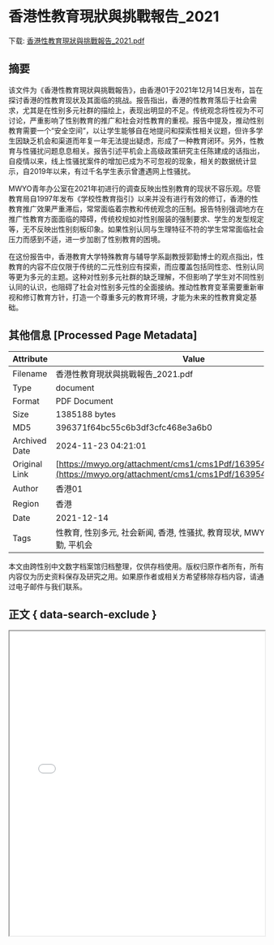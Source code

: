 # 香港性教育現狀與挑戰報告_2021

<!-- tcd_download_link -->
下载: <a href="../香港性教育現狀與挑戰報告_2021.pdf" download>香港性教育現狀與挑戰報告_2021.pdf</a>
<!-- tcd_download_link_end -->

## 摘要

<!-- tcd_abstract -->
该文件为《香港性教育現狀與挑戰報告》，由香港01于2021年12月14日发布，旨在探讨香港的性教育现状及其面临的挑战。报告指出，香港的性教育落后于社会需求，尤其是在性别多元社群的描绘上，表现出明显的不足。传统观念将性视为不可讨论，严重影响了性别教育的推广和社会对性教育的重视。报告中提及，推动性别教育需要一个“安全空间”，以让学生能够自在地提问和探索性相关议题，但许多学生因缺乏机会和渠道而年复一年无法提出疑虑，形成了一种教育闭环。另外，性教育与性骚扰问题息息相关。报告引述平机会上高级政策研究主任陈建成的话指出，自疫情以来，线上性骚扰案件的增加已成为不可忽视的现象，相关的数据统计显示，自2019年以来，有过千名学生表示曾遭遇网上性骚扰。

MWYO青年办公室在2021年初进行的调查反映出性别教育的现状不容乐观。尽管教育局自1997年发布《学校性教育指引》以来并没有进行有效的修订，香港的性教育推广效果严重滞后，常常面临着宗教和传统观念的压制。报告特别强调地方在推广性教育方面面临的障碍，传统校规如对性别服装的强制要求、学生的发型规定等，无不反映出性别刻板印象。如果性别认同与生理特征不符的学生常常面临社会压力而感到不适，进一步加剧了性别教育的困境。

在这份报告中，香港教育大学特殊教育与辅导学系副教授郭勤博士的观点指出，性教育的内容不应仅限于传统的二元性别应有探索，而应覆盖包括同性恋、性别认同等更为多元的主题。这种对性别多元社群的缺乏理解，不但影响了学生对不同性别认同的认识，也阻碍了社会对性别多元性的全面接纳。推动性教育变革需要重新审视和修订教育方针，打造一个尊重多元的教育环境，才能为未来的性教育奠定基础。

<!-- tcd_abstract_end -->

## 其他信息 [Processed Page Metadata]

| Attribute       | Value                                  |
|-----------------|----------------------------------------|
| Filename        | 香港性教育現狀與挑戰報告_2021.pdf                             |
| Type            | document                                 |
| Format          | PDF Document                               |
| Size            | 1385188 bytes                           |
| MD5             | 396371f64bc55c6b3df3cfc468e3a6b0                                  |
| Archived Date   | 2024-11-23 04:21:01                             |
| Original Link   | [https://mwyo.org/attachment/cms1/cms1Pdf/1639542791SSD4o.pdf](https://mwyo.org/attachment/cms1/cms1Pdf/1639542791SSD4o.pdf)                         |
| Author          | 香港01                               |
| Region          | 香港                               |
| Date            | 2021-12-14                                 |
| Tags            | 性教育, 性别多元, 社会新闻, 香港, 性骚扰, 教育现状, MWYO青年办公室, 郭勤, 平机会                                 |

本文由跨性别中文数字档案馆归档整理，仅供存档使用。版权归原作者所有，所有内容仅为历史资料保存及研究之用。如果原作者或相关方希望移除存档内容，请通过电子邮件与我们联系。

## 正文 { data-search-exclude }

<!-- tcd_main_text -->
<iframe src="../香港性教育現狀與挑戰報告_2021.pdf" width="100%" height="600px">
    <p>无法显示PDF，请下载查看。</p>
</iframe>
<!-- tcd_main_text_end -->

